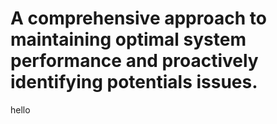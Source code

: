 # A comprehensive approach to maintaining optimal system performance and proactively identifying potentials issues.<br>
hello
